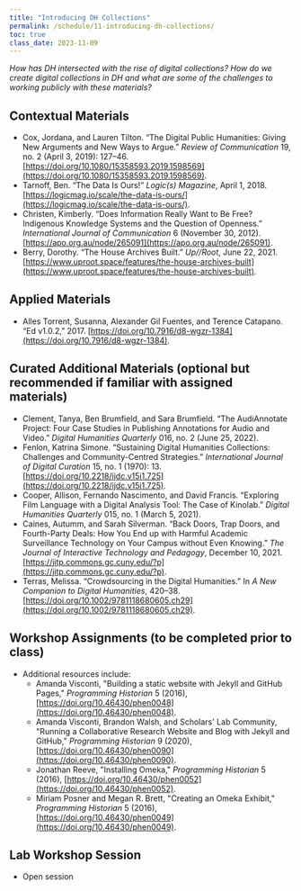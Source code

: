 ```yaml
---
title: "Introducing DH Collections"
permalink: /schedule/11-introducing-dh-collections/
toc: true
class_date: 2023-11-09
---
```


*How has DH intersected with the rise of digital collections? How do we create digital collections in DH and what are some of the challenges to working publicly with these materials?*

## Contextual Materials

- Cox, Jordana, and Lauren Tilton. “The Digital Public Humanities: Giving New Arguments and New Ways to Argue.” *Review of Communication* 19, no. 2 (April 3, 2019): 127–46. [https://doi.org/10.1080/15358593.2019.1598569](https://doi.org/10.1080/15358593.2019.1598569).
- Tarnoff, Ben. “The Data Is Ours!” *Logic(s) Magazine*, April 1, 2018. [https://logicmag.io/scale/the-data-is-ours/](https://logicmag.io/scale/the-data-is-ours/).
- Christen, Kimberly. “Does Information Really Want to Be Free? Indigenous Knowledge Systems and the Question of Openness.” *International Journal of Communication* 6 (November 30, 2012). [https://apo.org.au/node/265091](https://apo.org.au/node/265091).
- Berry, Dorothy. “The House Archives Built.” *Up//Root*, June 22, 2021. [https://www.uproot.space/features/the-house-archives-built](https://www.uproot.space/features/the-house-archives-built).

## Applied Materials

- Alles Torrent, Susanna, Alexander Gil Fuentes, and Terence Catapano. “Ed v1.0.2,” 2017. [https://doi.org/10.7916/d8-wgzr-1384](https://doi.org/10.7916/d8-wgzr-1384).

## Curated Additional Materials (optional but recommended if familiar with assigned materials)

- Clement, Tanya, Ben Brumfield, and Sara Brumfield. “The AudiAnnotate Project: Four Case Studies in Publishing Annotations for Audio and Video.” *Digital Humanities Quarterly* 016, no. 2 (June 25, 2022).
- Fenlon, Katrina Simone. “Sustaining Digital Humanities Collections: Challenges and Community-Centred Strategies.” *International Journal of Digital Curation* 15, no. 1 (1970): 13. [https://doi.org/10.2218/ijdc.v15i1.725](https://doi.org/10.2218/ijdc.v15i1.725).
- Cooper, Allison, Fernando Nascimento, and David Francis. “Exploring Film Language with a Digital Analysis Tool: The Case of Kinolab.” *Digital Humanities Quarterly* 015, no. 1 (March 5, 2021).
- Caines, Autumm, and Sarah Silverman. “Back Doors, Trap Doors, and Fourth-Party Deals: How You End up with Harmful Academic Surveillance Technology on Your Campus without Even Knowing.” *The Journal of Interactive Technology and Pedagogy*, December 10, 2021. [https://jitp.commons.gc.cuny.edu/?p](https://jitp.commons.gc.cuny.edu/?p).
- Terras, Melissa. “Crowdsourcing in the Digital Humanities.” In *A New Companion to Digital Humanities*, 420–38. [https://doi.org/10.1002/9781118680605.ch29](https://doi.org/10.1002/9781118680605.ch29).

## Workshop Assignments (to be completed prior to class)

- Additional resources include:
    - Amanda Visconti, "Building a static website with Jekyll and GitHub Pages," *Programming Historian* 5 (2016), [https://doi.org/10.46430/phen0048](https://doi.org/10.46430/phen0048).
    - Amanda Visconti, Brandon Walsh, and Scholars' Lab Community, "Running a Collaborative Research Website and Blog with Jekyll and GitHub," *Programming Historian* 9 (2020), [https://doi.org/10.46430/phen0090](https://doi.org/10.46430/phen0090).
    - Jonathan Reeve, "Installing Omeka," *Programming Historian* 5 (2016), [https://doi.org/10.46430/phen0052](https://doi.org/10.46430/phen0052).
    - Miriam Posner and Megan R. Brett, "Creating an Omeka Exhibit," *Programming Historian* 5 (2016), [https://doi.org/10.46430/phen0049](https://doi.org/10.46430/phen0049).

## Lab Workshop Session

- Open session
